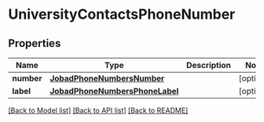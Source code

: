 # UniversityContactsPhoneNumber


## Properties
Name | Type | Description | Notes
------------ | ------------- | ------------- | -------------
**number** | [**JobadPhoneNumbersNumber**](JobadPhoneNumbersNumber.md) |  | [optional] 
**label** | [**JobadPhoneNumbersPhoneLabel**](JobadPhoneNumbersPhoneLabel.md) |  | [optional] 

[[Back to Model list]](../README.md#documentation-for-models) [[Back to API list]](../README.md#documentation-for-api-endpoints) [[Back to README]](../README.md)


